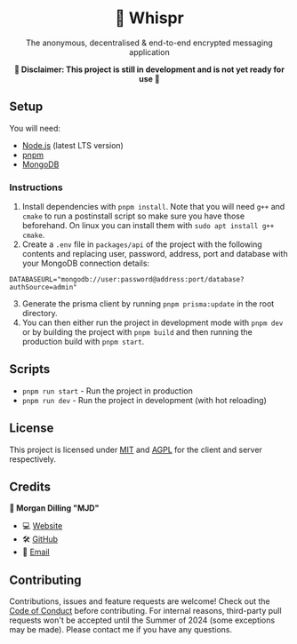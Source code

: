 <div align="center">
  <h1>💬 Whispr</h1>
  <p>The anonymous, decentralised & end-to-end encrypted messaging application</p>

<b>🚧 Disclaimer: This project is still in development and is not yet ready for use 🚧</b>
</div>

## Setup

You will need:

- [Node.js](https://nodejs.org/en/) (latest LTS version)
- [pnpm](https://pnpm.io/)
- [MongoDB](https://www.mongodb.com/try/download/community)

### Instructions

1. Install dependencies with `pnpm install`. Note that you will need `g++` and `cmake` to run a postinstall script so make sure you have those beforehand. On linux you can install them with `sudo apt install g++ cmake`.
2. Create a `.env` file in `packages/api` of the project with the following contents and replacing user, password, address, port and database with your MongoDB connection details:

```env
DATABASEURL="mongodb://user:password@address:port/database?authSource=admin"
```

3. Generate the prisma client by running `pnpm prisma:update` in the root directory.
4. You can then either run the project in development mode with `pnpm dev` or by building the project with `pnpm build` and then running the production build with `pnpm start`.

## Scripts

- `pnpm run start` - Run the project in production
- `pnpm run dev` - Run the project in development (with hot reloading)

## License

This project is licensed under [MIT](/packages/whispr-client/LICENSE) and [AGPL](/packages/whispr-server/LICENSE) for the client and server respectively.

## Credits

<b>👤 Morgan Dilling "MJD"</b>

- 💻 [Website](https://morgandilling.dev)
- 🛠️ [GitHub](https://github.com/morgandilling)
- 📧 [Email](mailto:business@morgandilling.dev)

## Contributing

Contributions, issues and feature requests are welcome! Check out the [Code of Conduct](.github/CODE_OF_CONDUCT.md) before contributing. For internal reasons, third-party pull requests won't be accepted until the Summer of 2024 (some exceptions may be made). Please contact me if you have any questions.
